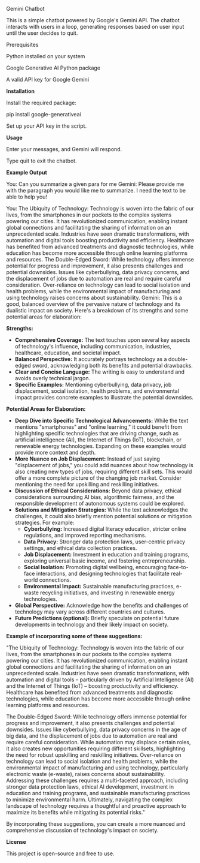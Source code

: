 Gemini Chatbot

This is a simple chatbot powered by Google's Gemini API. The chatbot interacts with users in a loop, generating responses based on user input until the user decides to quit.

Prerequisites

Python installed on your system

Google Generative AI Python package

A valid API key for Google Gemini

**Installation**

Install the required package:

pip install google-generativeai

Set up your API key in the script.

**Usage**

Enter your messages, and Gemini will respond.

Type quit to exit the chatbot.


**Example Output**

You: Can you summarize a given para for me
Gemini: Please provide me with the paragraph you would like me to summarize. I need the text to be able to help you!

You: The Ubiquity of Technology: Technology is woven into the fabric of our lives, from the smartphones in our pockets to the complex systems powering our cities. It has revolutionized communication, enabling instant global connections and facilitating the sharing of information on an unprecedented scale. Industries have seen dramatic transformations, with automation and digital tools boosting productivity and efficiency. Healthcare has benefited from advanced treatments and diagnostic technologies, while education has become more accessible through online learning platforms and resources.  The Double-Edged Sword: While technology offers immense potential for progress and improvement, it also presents challenges and potential downsides. Issues like cyberbullying, data privacy concerns, and the displacement of jobs due to automation are real and require careful consideration. Over-reliance on technology can lead to social isolation and health problems, while the environmental impact of manufacturing and using technology raises concerns about sustainability. 
Gemini: This is a good, balanced overview of the pervasive nature of technology and its dualistic impact on society. Here's a breakdown of its strengths and some potential areas for elaboration:

**Strengths:**

*   **Comprehensive Coverage:** The text touches upon several key aspects of technology's influence, including communication, industries, healthcare, education, and societal impact.
*   **Balanced Perspective:** It accurately portrays technology as a double-edged sword, acknowledging both its benefits and potential drawbacks.
*   **Clear and Concise Language:** The writing is easy to understand and avoids overly technical jargon.
*   **Specific Examples:**  Mentioning cyberbullying, data privacy, job displacement, social isolation, health problems, and environmental impact provides concrete examples to illustrate the potential downsides.

**Potential Areas for Elaboration:**

*   **Deep Dive into Specific Technological Advancements:** While the text mentions "smartphones" and "online learning," it could benefit from highlighting specific technologies that are driving change, such as artificial intelligence (AI), the Internet of Things (IoT), blockchain, or renewable energy technologies. Expanding on these examples would provide more context and depth.
*   **More Nuance on Job Displacement:** Instead of just saying "displacement of jobs," you could add nuances about how technology is also creating new types of jobs, requiring different skill sets. This would offer a more complete picture of the changing job market.  Consider mentioning the need for upskilling and reskilling initiatives.
*   **Discussion of Ethical Considerations:** Beyond data privacy, ethical considerations surrounding AI bias, algorithmic fairness, and the responsible development of autonomous systems could be explored.
*   **Solutions and Mitigation Strategies:** While the text acknowledges the challenges, it could also briefly mention potential solutions or mitigation strategies. For example:
    *   **Cyberbullying:**  Increased digital literacy education, stricter online regulations, and improved reporting mechanisms.
    *   **Data Privacy:** Stronger data protection laws, user-centric privacy settings, and ethical data collection practices.
    *   **Job Displacement:** Investment in education and training programs, exploring universal basic income, and fostering entrepreneurship.
    *   **Social Isolation:**  Promoting digital wellbeing, encouraging face-to-face interactions, and designing technologies that facilitate real-world connections.
    *   **Environmental Impact:**  Sustainable manufacturing practices, e-waste recycling initiatives, and investing in renewable energy technologies.
*   **Global Perspective:**  Acknowledge how the benefits and challenges of technology may vary across different countries and cultures.
*   **Future Predictions (optional):** Briefly speculate on potential future developments in technology and their likely impact on society.

**Example of incorporating some of these suggestions:**

"The Ubiquity of Technology: Technology is woven into the fabric of our lives, from the smartphones in our pockets to the complex systems powering our cities. It has revolutionized communication, enabling instant global connections and facilitating the sharing of information on an unprecedented scale. Industries have seen dramatic transformations, with automation and digital tools – particularly driven by Artificial Intelligence (AI) and the Internet of Things (IoT) – boosting productivity and efficiency. Healthcare has benefited from advanced treatments and diagnostic technologies, while education has become more accessible through online learning platforms and resources.

The Double-Edged Sword: While technology offers immense potential for progress and improvement, it also presents challenges and potential downsides. Issues like cyberbullying, data privacy concerns in the age of big data, and the displacement of jobs due to automation are real and require careful consideration. While automation may displace certain roles, it also creates new opportunities requiring different skillsets, highlighting the need for robust upskilling and reskilling initiatives. Over-reliance on technology can lead to social isolation and health problems, while the environmental impact of manufacturing and using technology, particularly electronic waste (e-waste), raises concerns about sustainability. Addressing these challenges requires a multi-faceted approach, including stronger data protection laws, ethical AI development, investment in education and training programs, and sustainable manufacturing practices to minimize environmental harm.  Ultimately, navigating the complex landscape of technology requires a thoughtful and proactive approach to maximize its benefits while mitigating its potential risks."

By incorporating these suggestions, you can create a more nuanced and comprehensive discussion of technology's impact on society.

**License**

This project is open-source and free to use.

